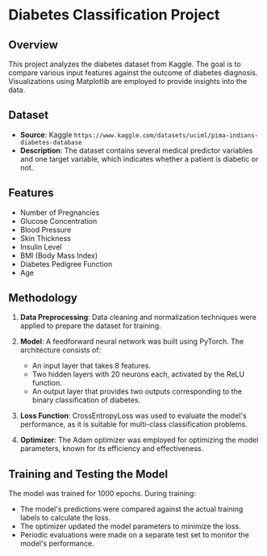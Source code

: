 # Diabetes Classification Project

## Overview
This project analyzes the diabetes dataset from Kaggle. The goal is to compare various input features against the outcome of diabetes diagnosis. Visualizations using Matplotlib are employed to provide insights into the data.

## Dataset
- **Source**: Kaggle `https://www.kaggle.com/datasets/uciml/pima-indians-diabetes-database`
- **Description**: The dataset contains several medical predictor variables and one target variable, which indicates whether a patient is diabetic or not.

## Features
- Number of Pregnancies
- Glucose Concentration
- Blood Pressure
- Skin Thickness
- Insulin Level
- BMI (Body Mass Index)
- Diabetes Pedigree Function
- Age

## Methodology
1. **Data Preprocessing**: Data cleaning and normalization techniques were applied to prepare the dataset for training.
2. **Model**: A feedforward neural network was built using PyTorch. The architecture consists of:
   - An input layer that takes 8 features.
   - Two hidden layers with 20 neurons each, activated by the ReLU function.
   - An output layer that provides two outputs corresponding to the binary classification of diabetes.

3. **Loss Function**: CrossEntropyLoss was used to evaluate the model's performance, as it is suitable for multi-class classification problems.
4. **Optimizer**: The Adam optimizer was employed for optimizing the model parameters, known for its efficiency and effectiveness.

## Training and Testing the Model
The model was trained for 1000 epochs. During training:
- The model's predictions were compared against the actual training labels to calculate the loss.
- The optimizer updated the model parameters to minimize the loss.
- Periodic evaluations were made on a separate test set to monitor the model's performance.